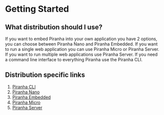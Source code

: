 # Getting Started

## What distribution should I use?

If you want to embed Piranha into your own application you have 2 options, you
can choose between Piranha Nano and Piranha Embedded. If you want to run a
single web application you can use Piranha Micro or Piranha Server. If you want
to run multiple web applications use Piranha Server. If you need a command line
interface to everything Piranha use the Piranha CLI.

## Distribution specific links

1. [Piranha CLI](cli/README.md)
1. [Piranha Nano](nano/README.md)
1. [Piranha Embedded](embedded/README.md)
1. [Piranha Micro](micro/README.md)
1. [Piranha Server](server/README.md)
